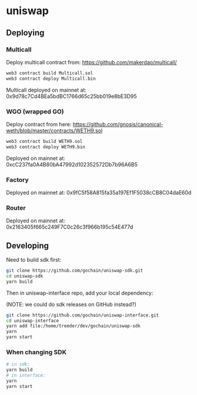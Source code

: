 # uniswap

## Deploying

### Multicall

Deploy multicall contract from: https://github.com/makerdao/multicall/

```sh
web3 contract build Multicall.sol
web3 contract deploy Multicall.bin
```

Multicall deployed on mainnet at: 0x9d78c7Cd4BEa5bdBC1766d65c25bb019e8bE3D95

### WGO (wrapped GO)

Deploy contract from here: https://github.com/gnosis/canonical-weth/blob/master/contracts/WETH9.sol

```sh
web3 contract build WETH9.sol
web3 contract deploy WETH9.bin
```

Deployed on mainnet at: 0xcC237fa0A4B80bA47992d102352572Db7b96A6B5

### Factory

Deployed on mainnet at: 0x9fC5f58A815fa35a197Ef1F5038cCB8C04daE60d

### Router

Deployed on mainnet at: 0x2163405f665c249F7C0c26c3f966b195c54E477d

## Developing

Need to build sdk first:

```sh
git clone https://github.com/gochain/uniswap-sdk.git
cd uniswap-sdk
yarn build
```

Then in uniswap-interface repo, add your local dependency:

(NOTE: we could do sdk releases on GitHub instead?)

```sh
git clone https://github.com/gochain/uniswap-interface.git
cd uniswap-interface
yarn add file:/home/treeder/dev/gochain/uniswap-sdk
yarn
yarn start
```

### When changing SDK

```sh
# in sdk:
yarn build
# in interface:
yarn
yarn start
```

